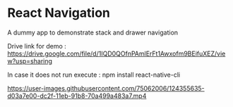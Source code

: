 # React Navigation
A dummy app to demonstrate stack and drawer navigation
 
Drive link for demo : https://drive.google.com/file/d/1IQD0QOfnPAmlErFt1Awxofm9BEifuXEZ/view?usp=sharing

In case it does not run execute : npm install react-native-cli


https://user-images.githubusercontent.com/75062006/124355635-d03a7e00-dc2f-11eb-91b8-70a499a483a7.mp4

